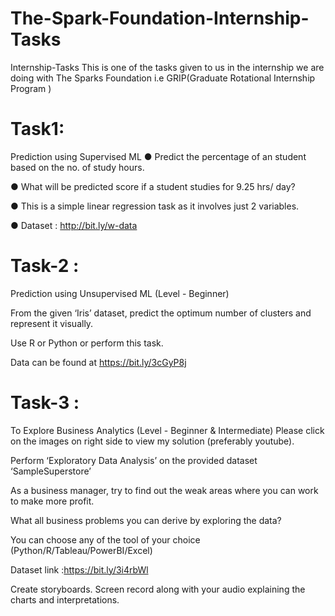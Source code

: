 # The-Spark-Foundation-Internship-Tasks
Internship-Tasks
This is one of the tasks given to us in the internship we are doing with The Sparks Foundation i.e GRIP(Graduate Rotational Internship Program )

# Task1:
Prediction using Supervised ML
● Predict the percentage of an student based on the no. of study hours.

● What will be predicted score if a student studies for 9.25 hrs/ day?

● This is a simple linear regression task as it involves just 2 variables.

● Dataset : http://bit.ly/w-data

# Task-2 :
Prediction using Unsupervised ML (Level - Beginner)

From the given ‘Iris’ dataset, predict the optimum number of clusters and represent it visually.

Use R or Python or perform this task.

Data can be found at https://bit.ly/3cGyP8j

# Task-3 : 

To Explore Business Analytics (Level - Beginner & Intermediate)
Please click on the images on right side to view my solution (preferably youtube).

Perform ‘Exploratory Data Analysis’ on the provided dataset ‘SampleSuperstore’

As a business manager, try to find out the weak areas where you can work to make more profit.

What all business problems you can derive by exploring the data?

You can choose any of the tool of your choice (Python/R/Tableau/PowerBI/Excel)

Dataset link :https://bit.ly/3i4rbWl

Create storyboards. Screen record along with your audio explaining the charts and interpretations.
